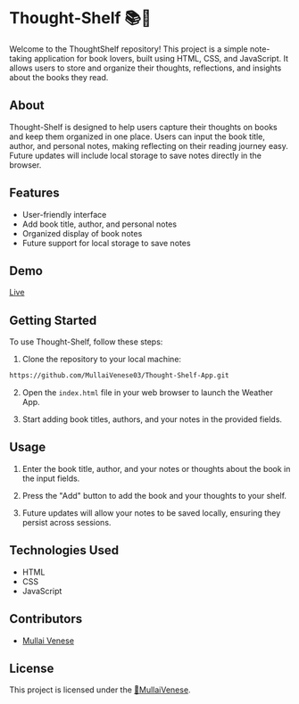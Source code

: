 # Thought-Shelf 📚💭

Welcome to the ThoughtShelf repository! This project is a simple note-taking application for book lovers, built using HTML, CSS, and JavaScript. It allows users to store and organize their thoughts, reflections, and insights about the books they read.

## About

Thought-Shelf is designed to help users capture their thoughts on books and keep them organized in one place. Users can input the book title, author, and personal notes, making reflecting on their reading journey easy. Future updates will include local storage to save notes directly in the browser.

## Features

- User-friendly interface
- Add book title, author, and personal notes
- Organized display of book notes
- Future support for local storage to save notes

## Demo

[Live](https://mullaivenese03.github.io/Thought-Shelf-App/)

## Getting Started

To use Thought-Shelf, follow these steps:

1. Clone the repository to your local machine:

```bash
https://github.com/MullaiVenese03/Thought-Shelf-App.git
```

2. Open the `index.html` file in your web browser to launch the Weather App.

3. Start adding book titles, authors, and your notes in the provided fields.

## Usage

1. Enter the book title, author, and your notes or thoughts about the book in the input fields.

2. Press the "Add" button to add the book and your thoughts to your   shelf.

3. Future updates will allow your notes to be saved locally, ensuring they persist across sessions.

## Technologies Used

- HTML
- CSS
- JavaScript

## Contributors

- [Mullai Venese](https://github.com/MullaiVenese03/)

## License

This project is licensed under the [🤍MullaiVenese](https://github.com/MullaiVenese03/).
